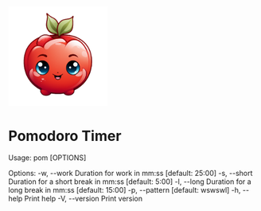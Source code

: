 <img src="./assets/pom_clear.png" alt="pommie" width=200/>

# Pomodoro Timer

Usage: pom [OPTIONS]

Options:
  -w, --work <WORK>        Duration for work in mm:ss [default: 25:00]
  -s, --short <SHORT>      Duration for a short break in mm:ss [default: 5:00]
  -l, --long <LONG>        Duration for a long break in mm:ss [default: 15:00]
  -p, --pattern <PATTERN>  [default: wswswl]
  -h, --help               Print help
  -V, --version            Print version
